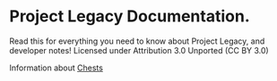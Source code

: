 # Project Legacy Documentation.
Read this for everything you need to know about Project Legacy, and developer notes!
Licensed under Attribution 3.0 Unported (CC BY 3.0)

Information about [Chests](/devnotes/chests.md)
